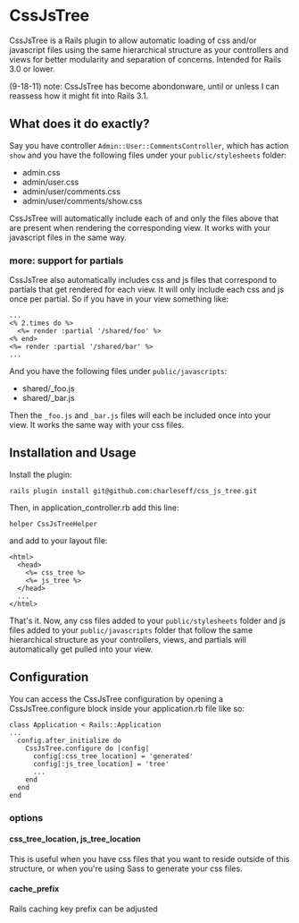  CssJsTree
=======
CssJsTree is a Rails plugin to allow automatic loading of css and/or javascript files using the same hierarchical structure as your controllers and views for better modularity and separation of concerns.  Intended for Rails 3.0 or lower.

(9-18-11) note: CssJsTree has become abondonware, until or unless I can reassess how it might fit into Rails 3.1.

## What does it do exactly?
Say you have controller `Admin::User::CommentsController`, which has action `show` and you have the following files under your `public/stylesheets` folder:

- admin.css
- admin/user.css
- admin/user/comments.css
- admin/user/comments/show.css

CssJsTree will automatically include each of and only the files above that are present when rendering the corresponding view.  It works with your javascript files in the same way.

### more: support for partials
CssJsTree also automatically includes css and js files that correspond to partials that get rendered for each view.  It will only include each css and js once per partial.  So if you have in your view something like:

    ...
    <% 2.times do %>
      <%= render :partial '/shared/foo' %>
    <% end>
    <%= render :partial '/shared/bar' %>
    ...

And you have the following files under `public/javascripts`:

- shared/_foo.js
- shared/_bar.js

Then the `_foo.js` and `_bar.js` files will each be included once into your view.  It works the same way with your css files.

## Installation and Usage
Install the plugin:

    rails plugin install git@github.com:charleseff/css_js_tree.git

Then, in application_controller.rb add this line:

    helper CssJsTreeHelper

and add to your layout file:

    <html>
      <head>
        <%= css_tree %>
        <%= js_tree %>
      </head>
      ...
    </html>

That's it.  Now, any css files added to your `public/stylesheets` folder and js files added to your `public/javascripts` folder that follow the same hierarchical structure as your controllers, views, and partials will automatically get pulled into your view.

## Configuration
You can access the CssJsTree configuration by opening a CssJsTree.configure block inside your application.rb file like so:

    class Application < Rails::Application
    ...
      config.after_initialize do
        CssJsTree.configure do |config|
          config[:css_tree_location] = 'generated'
          config[:js_tree_location] = 'tree'
          ...
        end
      end
    end


### options

#### css_tree_location, js_tree_location
This is useful when you have css files that you want to reside outside of this structure, or when you're using Sass to generate your css files.

#### cache_prefix
Rails caching key prefix can be adjusted
